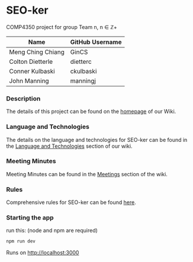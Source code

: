# SEO-ker
COMP4350 project for group Team n, n ∈ ℤ+

| Name | GitHub Username 
| --- | --- 
| Meng Ching Chiang | GinCS 
| Colton Dietterle | dietterc
| Conner Kulbaski | ckulbaski
| John Manning | manningj

### Description
The details of this project can be found on the [homepage](https://github.com/dietterc/SEO-ker/wiki) of our Wiki.

### Language and Technologies
The details on the language and technologies for SEO-ker can be found in the [Language and Technologies](https://github.com/dietterc/SEO-ker/wiki/Language-and-Technologies) section of our wiki.

### Meeting Minutes
Meeting Minutes can be found in the [Meetings](https://github.com/dietterc/SEO-ker/wiki/Meetings) section of the wiki.

### Rules
Comprehensive rules for SEO-ker can be found [here](https://github.com/dietterc/SEO-ker/wiki/Rules).


### Starting the app

run this: (node and npm are required)

```bash
npm run dev
```
Runs on [http://localhost:3000](http://localhost:3000) 
